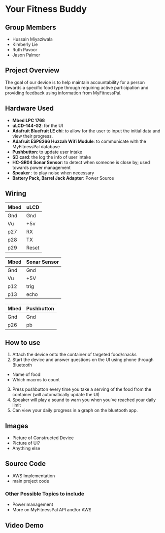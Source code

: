 
# Your Fitness Buddy

## Group Members
* Hussain Miyaziwala
* Kimberly Lie
* Ruth Pavoor
* Jason Palmer

## Project Overview

The goal of our device is to help maintain accountability for a person towards a specific food type through requiring active participation and providing feedback using information from MyFitnessPal.

## Hardware Used
* **Mbed LPC 1768**
* **uLCD-144-G2**: for the UI
* **Adafruit Bluefruit LE chi**: to allow for the user to input the initial data and view their progress.
* **Adafruit ESP8266 Huzzah Wifi Module**: to communicate with the MyFitnessPal database
* **Pushbutton**: to update user intake
* **SD card**: the log the info of user intake
* **HC-SR04 Sonar Sensor**: to detect when someone is close by; used towards power management
* **Speaker** : to play noise when necessary
* **Battery Pack, Barrel Jack Adapter**: Power Source

## Wiring
|Mbed | uLCD|
|-----|-----|
|Gnd | Gnd|
|Vu |+5v|
|p27|RX|
|p28|TX|
|p29|Reset|

|Mbed|Sonar Sensor|
|----|----|
|Gnd|Gnd|
|Vu|+5V|
|p12| trig|
|p13|echo|

|Mbed|Pushbutton|
|---|---|
|Gnd|Gnd|
|p26| pb|



## How to use
1. Attach the device onto the container of targeted food/snacks
2. Start the device and answer questions on the UI using phone through Bluetooth
  - Name of food
  - Which macros to count
3. Press pushbutton every time you take a serving of the food from the container (will automatically update the UI)
4. Speaker will play a sound to warn you when you've reached your daily limit
5. Can view your daily progress in a graph on the bluetooth app.

## Images
- Picture of Constructed Device
- Picture of UI?
- Anything else

## Source Code
- AWS Implementation
- main project code

### Other Possible  Topics to include
- Power management
- More on MyFitnessPal API and/or AWS

## Video Demo
